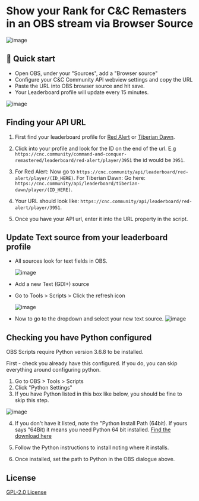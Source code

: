 # Show your Rank for C&C Remasters in an OBS stream via Browser Source


![image](https://user-images.githubusercontent.com/6104940/90895778-8dc2d680-e3ba-11ea-997c-51bd78b80c6e.png)


## 🚀 Quick start

- Open OBS, under your "Sources", add a "Browser source"
- Configure your C&C Community API webview settings and copy the URL 
- Paste the URL into OBS browser source and hit save. 
- Your Leaderboard profile will update every 15 minutes.

![image](https://user-images.githubusercontent.com/6104940/90894626-d37e9f80-e3b8-11ea-88ec-4af55fc919db.png)


## Finding your API URL 

1. First find your leaderboard profile for [Red Alert](https://cnc.community/command-and-conquer-remastered/leaderboard/red-alert) or [Tiberian Dawn](https://cnc.community/command-and-conquer-remastered/leaderboard/tiberian-dawn).

2. Click into your profile and look for the ID on the end of the url. 
E.g `https://cnc.community/command-and-conquer-remastered/leaderboard/red-alert/player/3951` the id would be `3951`.

3. For Red Alert: Now go to `https://cnc.community/api/leaderboard/red-alert/player/(ID_HERE)`.
For Tiberian Dawn: Go here: `https://cnc.community/api/leaderboard/tiberian-dawn/player/(ID_HERE)`.

4. Your URL should look like: `https://cnc.community/api/leaderboard/red-alert/player/3951`.

5. Once you have your API url, enter it into the URL property in the script.


## Update Text source from your leaderboard profile
- All sources look for text fields in OBS.

    ![image](https://user-images.githubusercontent.com/6104940/90895109-88b15780-e3b9-11ea-8041-a44a4b7d1358.png)

- Add a new Text (GDI+) source
- Go to Tools > Scripts > Click the refresh icon

    ![image](https://user-images.githubusercontent.com/6104940/90895180-a979ad00-e3b9-11ea-9926-e8387d377f64.png)

- Now to go to the dropdown and select your new text source.
    ![image](https://user-images.githubusercontent.com/6104940/90895257-c910d580-e3b9-11ea-8a72-3aa48b28827a.png)



## Checking you have Python configured
OBS Scripts require Python version 3.6.8 to be installed. 

First - check you already have this configured. If you do, you can skip everything around configuring python.


1. Go to OBS > Tools > Scripts
2. Click "Python Settings"
3. If you have Python listed in this box like below, you should be fine to skip this step.

![image](https://user-images.githubusercontent.com/6104940/90896059-eeeaaa00-e3ba-11ea-9973-3d7f6c4ed084.png)

4. If you don't have it listed, note the "Python Install Path (64bit). If yours says "64Bit) it means you need Python 64 bit installed. 
[Find the download here](https://www.python.org/downloads/release/python-368/)

5. Follow the Python instructions to install noting where it installs.
6. Once installed, set the path to Python in the OBS dialogue above. 

## License
[GPL-2.0 License](https://github.com/cnc-community/api/blob/master/LICENSE)
